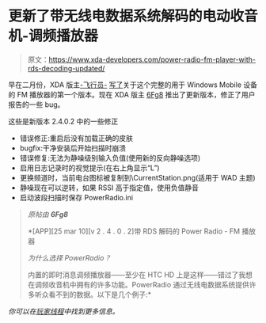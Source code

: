 # 更新了带无线电数据系统解码的电动收音机-调频播放器

> 原文：<https://www.xda-developers.com/power-radio-fm-player-with-rds-decoding-updated/>

早在二月份，XDA 版主[-飞行员-](http://www.xda-developers.com/author/pilot/) [写了](http://www.xda-developers.com/windows-mobile/power-radio-fm-player-with-rds-decoding-2/)关于这个完整的用于 Windows Mobile 设备的 FM 播放器的第一个版本。现在 XDA 版主 [6Fg8](http://forum.xda-developers.com/member.php?u=932969) 推出了更新版本，修正了用户报告的一些 bug。

这些是新版本 2.4.0.2 中的一些修正

*   错误修正:重启后没有加载正确的皮肤
*   bugfix:干净安装后开始扫描时崩溃
*   错误修复:无法为静噪级别输入负值(使用新的反向静噪选项)
*   启用日志记录时的视觉提示(在右上角显示“L”)
*   更换频道时，当前电台图标被复制到\CurrentStation.png(适用于 WAD 主题)
*   静噪现在可以逆转，如果 RSSI 高于指定值，使用负值静音
*   启动波段扫描时保存 PowerRadio.ini

> *原帖由* ***6Fg8***
> 
>  *[APP][25 mar 10][v 2 . 4 . 0 . 2]带 RDS 解码的 Power Radio - FM 播放器
> 
> *为什么选择 PowerRadio？*
> 
> 内置的即时消息调频播放器——至少在 HTC HD 上是这样——错过了我想在调频收音机中拥有的许多功能。PowerRadio 通过无线电数据系统提供许多听众看不到的数据。以下是几个例子:*

 *你可以在[玩家线程](http://forum.xda-developers.com/showthread.php?t=531600)中找到更多信息。*